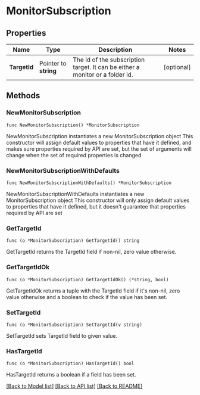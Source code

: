 # MonitorSubscription

## Properties

Name | Type | Description | Notes
------------ | ------------- | ------------- | -------------
**TargetId** | Pointer to **string** | The id of the subscription target. It can be either a monitor or a folder id. | [optional] 

## Methods

### NewMonitorSubscription

`func NewMonitorSubscription() *MonitorSubscription`

NewMonitorSubscription instantiates a new MonitorSubscription object
This constructor will assign default values to properties that have it defined,
and makes sure properties required by API are set, but the set of arguments
will change when the set of required properties is changed

### NewMonitorSubscriptionWithDefaults

`func NewMonitorSubscriptionWithDefaults() *MonitorSubscription`

NewMonitorSubscriptionWithDefaults instantiates a new MonitorSubscription object
This constructor will only assign default values to properties that have it defined,
but it doesn't guarantee that properties required by API are set

### GetTargetId

`func (o *MonitorSubscription) GetTargetId() string`

GetTargetId returns the TargetId field if non-nil, zero value otherwise.

### GetTargetIdOk

`func (o *MonitorSubscription) GetTargetIdOk() (*string, bool)`

GetTargetIdOk returns a tuple with the TargetId field if it's non-nil, zero value otherwise
and a boolean to check if the value has been set.

### SetTargetId

`func (o *MonitorSubscription) SetTargetId(v string)`

SetTargetId sets TargetId field to given value.

### HasTargetId

`func (o *MonitorSubscription) HasTargetId() bool`

HasTargetId returns a boolean if a field has been set.


[[Back to Model list]](../README.md#documentation-for-models) [[Back to API list]](../README.md#documentation-for-api-endpoints) [[Back to README]](../README.md)


